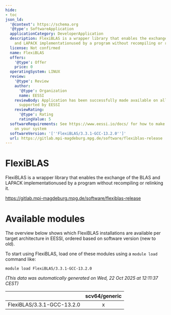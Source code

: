 ```yaml
---
hide:
- toc
json_ld:
  '@context': https://schema.org
  '@type': SoftwareApplication
  applicationCategory: DeveloperApplication
  description: FlexiBLAS is a wrapper library that enables the exchange of the BLAS
    and LAPACK implementationused by a program without recompiling or relinking it.
  license: Not confirmed
  name: FlexiBLAS
  offers:
    '@type': Offer
    price: 0
  operatingSystem: LINUX
  review:
    '@type': Review
    author:
      '@type': Organization
      name: EESSI
    reviewBody: Application has been successfully made available on all architectures
      supported by EESSI
    reviewRating:
      '@type': Rating
      ratingValue: 5
  softwareRequirements: See https://www.eessi.io/docs/ for how to make EESSI available
    on your system
  softwareVersion: '[''FlexiBLAS/3.3.1-GCC-13.2.0'']'
  url: https://gitlab.mpi-magdeburg.mpg.de/software/flexiblas-release
---
```


FlexiBLAS
=========


FlexiBLAS is a wrapper library that enables the exchange of the BLAS and LAPACK implementationused by a program without recompiling or relinking it.

https://gitlab.mpi-magdeburg.mpg.de/software/flexiblas-release
# Available modules


The overview below shows which FlexiBLAS installations are available per target architecture in EESSI, ordered based on software version (new to old).

To start using FlexiBLAS, load one of these modules using a `module load` command like:

```shell
module load FlexiBLAS/3.3.1-GCC-13.2.0
```

*(This data was automatically generated on Wed, 22 Oct 2025 at 12:11:37 CEST)*

| |scv64/generic|
| :---: | :---: |
|FlexiBLAS/3.3.1-GCC-13.2.0|x|
